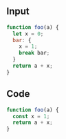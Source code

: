 
## Input

```javascript
function foo(a) {
  let x = 0;
  bar: {
    x = 1;
    break bar;
  }
  return a + x;
}

```

## Code

```javascript
function foo(a) {
  const x = 1;
  return a + x;
}

```
      